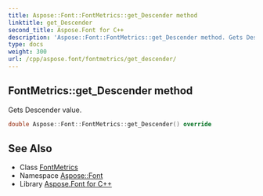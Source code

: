 ```yaml
---
title: Aspose::Font::FontMetrics::get_Descender method
linktitle: get_Descender
second_title: Aspose.Font for C++
description: 'Aspose::Font::FontMetrics::get_Descender method. Gets Descender value in C++.'
type: docs
weight: 300
url: /cpp/aspose.font/fontmetrics/get_descender/
---
```

## FontMetrics::get_Descender method


Gets Descender value.

```cpp
double Aspose::Font::FontMetrics::get_Descender() override
```

## See Also

* Class [FontMetrics](../)
* Namespace [Aspose::Font](../../)
* Library [Aspose.Font for C++](../../../)
